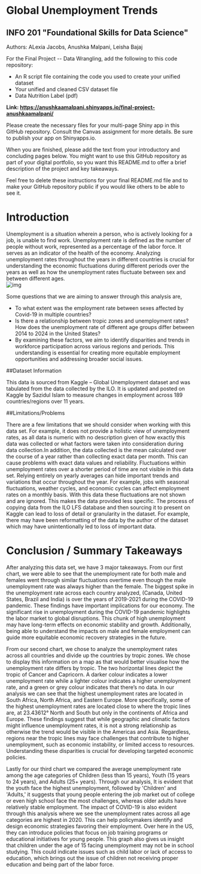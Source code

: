 # Global Unemployment Trends 
## INFO 201 "Foundational Skills for Data Science"

Authors: ALexia Jacobs, Anushka Malpani, Leisha Bajaj


For the Final Project -- Data Wrangling, add the following to this code repository:

* An R script file containing the code you used to create your unified dataset 
* Your unified and cleaned CSV dataset file
* Data Nutrition Label (pdf) 


**Link: https://anushkaamalpani.shinyapps.io/final-project-anushkaamalpani/**

Please create the necessary files for your multi-page Shiny app in this GitHub repository. Consult the Canvas assignment for more details. Be sure to publish your app on Shinyapps.io.

When you are finished, please add the text from your introductory and concluding pages below. You might want to use this GitHub repository as part of your digital portfolio, so you want this README.md to offer a brief description of the project and key takeaways.

Feel free to delete these instructions for your final README.md file and to make your GitHub repository public if you would like others to be able to see it. 

# Introduction

Unemployment is a situation wherein a person, who is actively looking for a job, is unable to find work. Unemployment rate is defined as the number of people without work, represented as a percentage of the labor force. It serves as an indicator of the health of the economy. Analyzing unemployment rates throughout the years in different countries is crucial for understanding the economic fluctuations during different periods over the years as well as how the unemployment rates fluctuate between sex and between different ages.    
![img](https://laboriq.co/hs-fs/hubfs/Shutterstock_336372527.png?width=600&height=397&name=Shutterstock_336372527.png)

Some questions that we are aiming to answer through this analysis are,  

- To what extent was the employment rate between sexes affected by Covid-19 in multiple countries?  
- Is there a relationship between tropic zones and unemployment rates? 
How does the unemployment rate of different age groups differ between 2014 to 2024 in the United States?   
- By examining these factors, we aim to identify disparities and trends in workforce participation across various regions and periods. This understanding is essential for creating more equitable employment opportunities and addressing broader social issues.
  
  
##Dataset Information  

This data is sourced from Kaggle – Global Unemployment dataset and was tabulated from the data collected by the ILO. It is updated and posted on Kaggle by Sazidul Islam to measure changes in employment across 189 countries/regions over 11 years.   

##Limitations/Problems  

There are a few limitations that we should consider when working with this data set. For example, it does not provide a holistic view of unemployment rates, as all data is numeric with no description given of how exactly this data was collected or what factors were taken into consideration during data collection.In addition, the data collected is the mean calculated over the course of a year rather than collecting exact data per month. This can cause problems with exact data values and reliability. Fluctuations within unemployment rates over a shorter period of time are not visible in this data set. Relying entirely on yearly averages can hide important trends and variations that occur throughout the year. For example, jobs with seasonal fluctuations, weather cycles, and economic cycles can affect employment rates on a monthly basis. With this data these fluctuations are not shown and are ignored. This makes the data provided less specific. The process of copying data from the ILO LFS database and then sourcing it to present on Kaggle can lead to loss of detail or granularity in the dataset. For example, there may have been reformatting of the data by the author of the dataset which may have unintentionally led to loss of important data.


# Conclusion / Summary Takeaways

After analyzing this data set, we have 3 major takeaways. From our first chart, we were able to see that the unemployment rate for both male and females went through similar fluctuations overtime even though the male unemployment rate was always higher than the female. The biggest spike in the unemployment rate across each country analyzed, (Canada, United States, Brazil and India) is over the years of 2019-2021 during the COVID-19 pandemic. These findings have important implications for our economy. The significant rise in unemployment during the COVID-19 pandemic highlights the labor market to global disruptions. This chunk of high unemployment may have long-term effects on economic stability and growth. Additionally, being able to understand the impacts on male and female employment can guide more equitable economic recovery strategies in the future. 
  
  
From our second chart, we chose to analyze the unemployment rates across all countries and divide up the countries by tropic zones. We chose to display this information on a map as that would better visualise how the unemployment rate differs by tropic. The two horizontal lines depict the tropic of Cancer and Capricorn. A darker colour indicates a lower unemployment rate while a lighter colour indicates a higher unemployment rate, and a green or grey colour indicates that there’s no data.
In our analysis we can see that the highest unemployment rates are located in South Africa, North Africa, and Eastern Europe. More specifically, some of the highest unemployment rates are located close to where the tropic lines are, at 23.43612° North and South but only in the continents of Africa and Europe. These findings suggest that while geographic and climatic factors might influence unemployment rates, it is not a strong relationship as otherwise the trend would be visible in the Americas and Asia. Regardless, regions near the tropic lines may face challenges that contribute to higher unemployment, such as economic instability, or limited access to resources. Understanding these disparities is crucial for developing targeted economic policies. 
  
  
Lastly for our third chart we compared the average unemployment rate among the age categories of Children (less than 15 years), Youth (15 years to 24 years), and Adults (25+ years). Through our analysis, It is evident that the youth face the highest unemployment, followed by 'Children' and 'Adults,' it suggests that young people entering the job market out of college or even high school face the most challenges, whereas older adults have relatively stable employment. The impact of COVID-19 is also evident through this analysis where we see the unemployment rates across all age categories are highest in 2020. This can help policymakers identify and design economic strategies favoring their employment. Over here in the US, they can introduce policies that focus on job training programs or educational initiatives for young people. This graph also gives us insight that children under the age of 15 facing unemployment may not be in school studying. This could indicate issues such as child labor or lack of access to education, which brings out the issue of children not receiving proper education and being part of the labor force.
